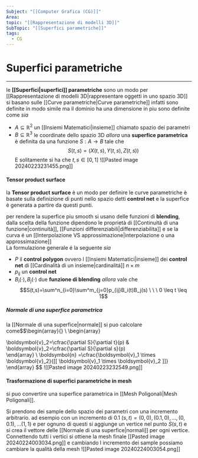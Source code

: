```yaml
---
Subject: "[[Computer Grafica (CG)]]"
Area: 
topic: "[[Rappresentazione di modelli 3D]]"
SubTopic: "[[Superfici parametriche]]"
tags:
  - CG
---
```


# Superfici parametriche
---
le __[[Superfici|superfici]] parametriche__ sono un modo per [[Rappresentazione di modelli 3D|rappresentare oggetti in uno spazio 3D]] si basano sulle [[Curve parametriche|Curve parametriche]] infatti sono definite in modo simile ma il dominio ha una dimensione in piu sono definite come 
_sia_ 
- $A \subseteq \mathbb{R}^2$ un [[Insiemi Matematici|insieme]] chiamato spazio dei parametri
- $B \subseteq \mathbb{R}^3$ le coordinate dello spazio 3D
_allora_ una __superfice parametrica__ è definita da una funzione $S:A\to B$ tale che $$S(t,s)=(X(t,s),Y(t,s),Z(t,s))$$
E solitamente si ha che $t,s \in [0,1]$
![[Pasted image 20240223231455.png]]

#### Tensor product surface
la __Tensor product surface__ è un modo per definire le curve parametriche 
è basate sulla definizione di punti nello spazio detti __control net__ e la superfice è generata a partire da questi punti. 

per rendere la superfice piu smooth si usano delle funzioni di __blending__, dalla scelta della funzione dipendono le proprietà di [[Continuità di una funzione|continuità]], [[Funzioni differenziabili|differenziabilita]] e se la curva é  un [[Interpolazione VS approssimazione|interpolazione o una approssimazione]]  
La formulazione generale é la seguente
_sia_
- $P$ il __control polygon__ ovvero l [[Insiemi Matematici|insieme]] dei __control net__ di [[Cardinalità di un insieme|cardinalitá]]  $n \times m$ 
- $p_{ij}$ un __control net__
- $B_i(\cdot),B_j(\cdot)$ due __funzione di blending__
_allora_ vale che $$S(t,s)=\sum^n_{i=0}\sum^m_{j=0}p_{ij}B_i(t)B_j(s) \ \ \ 0 \leq t \leq 1$$


##### Normale di una superfice parametrica
la [[Normale di una superfice|normale]] si puo calcolare come$$\begin{array}{} \\
\begin{array}

\boldsymbol{v}_2=\cfrac{\partial S}{\partial t}(p)   & \boldsymbol{v}_2=\cfrac{\partial S}{\partial s}(p)  
\end{array} \\
\boldsymbol{n} =\cfrac{\boldsymbol{v}_1 \times \boldsymbol{v}_2}{[[ \boldsymbol{v}_1 \times \boldsymbol{v}_2 ]]} 
\end{array}
$$
![[Pasted image 20240223232549.png]]


#### Trasformazione di superfici parametriche in mesh
si puo convertire una superfice parametrica in [[Mesh Poligonali|Mesh Poligonali]].

Si prendono dei sample dello spazio dei parametri con una incremento arbitrario. ad esempio con un incremento di $0.1$
$(s,t)=(0,0),(0.1,0),\dots,(0,0.1),\dots(1,1)$ e per ognuno di questi si aggiunge un vertice nel punto $S(s,t)$ e si crea il vettore delle [[Normale di una superfice|normali]] per ogni vertice. Connettendo tutti i vertici si ottiene la mesh finale
[[Pasted image 20240224003034.png]]
e cambiando l incremento dei sample possiamo cambiare la qualità della mesh
![[Pasted image 20240224003054.png]]
